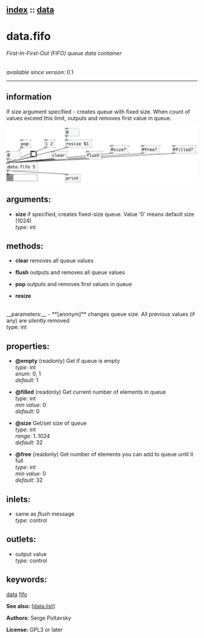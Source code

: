 [index](index.html) :: [data](category_data.html)
---

# data.fifo

###### First-In-First-Out (FIFO) queue data container

*available since version:* 0.1

---


## information
If size argument specified - creates queue with fixed size. When count of values
            exceed this limit, outputs and removes first value in queue.



[![example](../examples/img/data.fifo.jpg)](../examples/pd/data.fifo.pd)



## arguments:

* **size**
if specified, creates fixed-size queue. Value &#39;0&#39; means default size (1024)<br>
_type:_ int<br>



## methods:

* **clear**
removes all queue values<br>

* **flush**
outputs and removes all queue values<br>

* **pop**
outputs and removes first values in queue<br>

* **resize**
<br>
  __parameters:__
  - **[anonym]** changes queue size. All previous values (if any) are silently removed<br>
    type: int <br>




## properties:

* **@empty** (readonly)
Get if queue is empty<br>
_type:_ int<br>
_enum:_ 0, 1<br>
_default:_ 1<br>

* **@filled** (readonly)
Get current number of elements in queue<br>
_type:_ int<br>
_min value:_ 0<br>
_default:_ 0<br>

* **@size** 
Get/set size of queue<br>
_type:_ int<br>
_range:_ 1..1024<br>
_default:_ 32<br>

* **@free** (readonly)
Get number of elements you can add to queue until it full<br>
_type:_ int<br>
_min value:_ 0<br>
_default:_ 32<br>



## inlets:

* same as *flush* message<br>
_type:_ control



## outlets:

* output value<br>
_type:_ control



## keywords:

[data](keywords/data.html)
[fifo](keywords/fifo.html)



**See also:**
[\[data.list\]](data.list.html)




**Authors:** Serge Poltavsky




**License:** GPL3 or later





